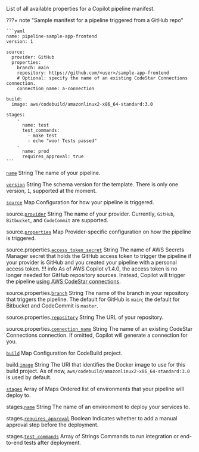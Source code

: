 List of all available properties for a Copilot pipeline manifest.

???+ note "Sample manifest for a pipeline triggered from a GitHub repo"

    ```yaml
    name: pipeline-sample-app-frontend
    version: 1

    source:
      provider: GitHub
      properties:
        branch: main
        repository: https://github.com/<user>/sample-app-frontend
        # Optional: specify the name of an existing CodeStar Connections connection.
        connection_name: a-connection

    build:
      image: aws/codebuild/amazonlinux2-x86_64-standard:3.0

    stages:
        -
          name: test
          test_commands:
            - make test
            - echo "woo! Tests passed"
        -
          name: prod
          requires_approval: true
    ```

<a id="name" href="#name" class="field">`name`</a> <span class="type">String</span>
The name of your pipeline.

<div class="separator"></div>

<a id="version" href="#version" class="field">`version`</a> <span class="type">String</span>
The schema version for the template. There is only one version, `1`, supported at the moment.

<div class="separator"></div>

<a id="source" href="#source" class="field">`source`</a> <span class="type">Map</span>
Configuration for how your pipeline is triggered.

<span class="parent-field">source.</span><a id="source-provider" href="#source-provider" class="field">`provider`</a> <span class="type">String</span>
The name of your provider. Currently, `GitHub`, `Bitbucket`, and `CodeCommit` are supported.

<span class="parent-field">source.</span><a id="source-properties" href="#source-properties" class="field">`properties`</a> <span class="type">Map</span>
Provider-specific configuration on how the pipeline is triggered.

<span class="parent-field">source.properties.</span><a id="source-properties-ats" href="#source-properties-ats" class="field">`access_token_secret`</a> <span class="type">String</span>
The name of AWS Secrets Manager secret that holds the GitHub access token to trigger the pipeline if your provider is GitHub and you created your pipeline with a personal access token.
!!! info
    As of AWS Copilot v1.4.0, the access token is no longer needed for GitHub repository sources. Instead, Copilot will trigger the pipeline [using AWS CodeStar connections](https://docs.aws.amazon.com/codepipeline/latest/userguide/update-github-action-connections.html).

<span class="parent-field">source.properties.</span><a id="source-properties-branch" href="#source-properties-branch" class="field">`branch`</a> <span class="type">String</span>
The name of the branch in your repository that triggers the pipeline. The default for GitHub is `main`; the default for Bitbucket and CodeCommit is `master`.

<span class="parent-field">source.properties.</span><a id="source-properties-repository" href="#source-properties-repository" class="field">`repository`</a> <span class="type">String</span>
The URL of your repository.

<span class="parent-field">source.properties.</span><a id="source-properties-connection-name" href="#source-properties-connection-name" class="field">`connection_name`</a> <span class="type">String</span>
The name of an existing CodeStar Connections connection. If omitted, Copilot will generate a connection for you.

<div class="separator"></div>

<a id="build" href="#build" class="field">`build`</a> <span class="type">Map</span>
Configuration for CodeBuild project.

<span class="parent-field">build.</span><a id="build-image" href="#build-image" class="field">`image`</a> <span class="type">String</span>
The URI that identifies the Docker image to use for this build project. As of now, `aws/codebuild/amazonlinux2-x86_64-standard:3.0` is used by default.

<div class="separator"></div>

<a id="stages" href="#stages" class="field">`stages`</a> <span class="type">Array of Maps</span>
Ordered list of environments that your pipeline will deploy to.

<span class="parent-field">stages.</span><a id="stages-name" href="#stages-name" class="field">`name`</a> <span class="type">String</span>
The name of an environment to deploy your services to.

<span class="parent-field">stages.</span><a id="stages-approval" href="#stages-approval" class="field">`requires_approval`</a> <span class="type">Boolean</span>
Indicates whether to add a manual approval step before the deployment.

<span class="parent-field">stages.</span><a id="stages-test-cmds" href="#stages-test-cmds" class="field">`test_commands`</a> <span class="type">Array of Strings</span>
Commands to run integration or end-to-end tests after deployment.

